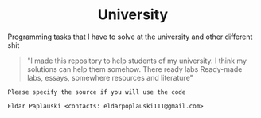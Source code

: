 <h1 align = "center">University</h1>
<p>Programming tasks that I have to solve at the university and other different shit</p>

> "I made this repository to help students of my university. 
> I think my solutions can help them somehow.
> There ready labs Ready-made labs, essays, somewhere resources and literature"


`Please specify the source if you will use the code`

`Eldar Paplauski <contacts: eldarpoplauski111@gmail.com>`
